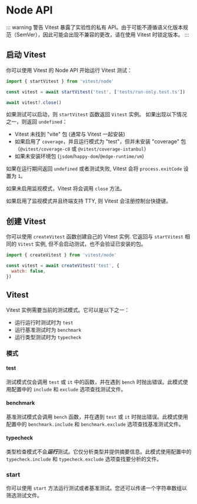 # Node API

::: warning 警告
Vitest 暴露了实验性的私有 API。由于可能不遵循语义化版本规范（SemVer），因此可能会出现不兼容的更改，请在使用 Vitest 时锁定版本。
:::

## 启动 Vitest

你可以使用 Vitest 的 Node API 开始运行 Vitest 测试：

```js
import { startVitest } from 'vitest/node'

const vitest = await startVitest('test', ['tests/run-only.test.ts'])

await vitest?.close()
```

如果测试可以启动，则 `startVitest` 函数返回 `Vitest` 实例。 如果出现以下情况之一，则返回 `undefined`：

- Vitest 未找到 "vite" 包 (通常与 Vitest 一起安装)
- 如果启用了 `coverage`，并且运行模式为 "test"，但并未安装 "coverage" 包（`@vitest/coverage-c8` 或 `@vitest/coverage-istanbul`）
- 如果未安装环境包 (`jsdom`/`happy-dom`/`@edge-runtime/vm`)

如果在运行期间返回 `undefined` 或者测试失败, Vitest 会将 `process.exitCode` 设置为 `1`。

如果未启用监视模式，Vitest 将会调用 `close` 方法。

如果启用了监视模式并且终端支持 TTY, 则 Vitest 会注册控制台快捷键。

## 创建 Vitest

你可以使用 `createVitest` 函数创建自己的 Vitest 实例. 它返回与 `startVitest` 相同的 `Vitest` 实例, 但不会启动测试，也不会验证已安装的包。

```js
import { createVitest } from 'vitest/node'

const vitest = await createVitest('test', {
  watch: false,
})
```

## Vitest

Vitest 实例需要当前的测试模式。它可以是以下之一：

- 运行运行时测试时为 `test`
- 运行基准测试时为 `benchmark`
- 运行类型测试时为 `typecheck`

### 模式

#### test

测试模式仅会调用 `test` 或 `it` 中的函数，并在遇到 `bench` 时抛出错误。此模式使用配置中的 `include` 和 `exclude` 选项查找测试文件。

#### benchmark

基准测试模式会调用 `bench` 函数，并在遇到 `test` 或 `it` 时抛出错误。此模式使用配置中的 `benchmark.include` 和 `benchmark.exclude` 选项查找基准测试文件。

#### typecheck

类型检查模式不会***运行***测试。它仅分析类型并提供摘要信息。此模式使用配置中的 `typecheck.include` 和 `typecheck.exclude` 选项查找要分析的文件。

### start

你可以使用 `start` 方法运行测试或者基准测试。您还可以传递一个字符串数组以筛选测试文件。
